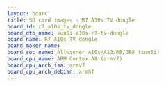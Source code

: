 ```yaml
---
layout: board
title: SD card images - R7 A10s TV dongle
board_id: r7_a10s_tv_dongle
board_dtb_name: sun5i-a10s-r7-tv-dongle
board_name: R7 A10s TV dongle
board_maker_name: 
board_soc_name: Allwinner A10s/A13/R8/GR8 (sun5i)
board_cpu_name: ARM Cortex A8 (armv7)
board_cpu_arch_isa: armv7
board_cpu_arch_debian: armhf
---
```

